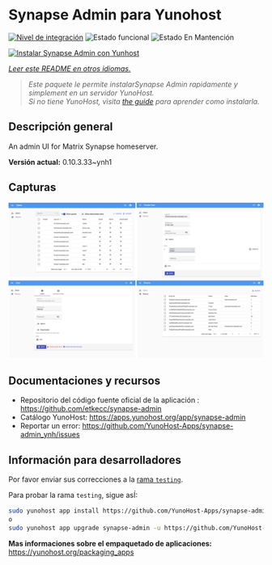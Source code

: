 <!--
Este archivo README esta generado automaticamente<https://github.com/YunoHost/apps/tree/master/tools/readme_generator>
No se debe editar a mano.
-->

# Synapse Admin para Yunohost

[![Nivel de integración](https://apps.yunohost.org/badge/integration/synapse-admin)](https://ci-apps.yunohost.org/ci/apps/synapse-admin/)
![Estado funcional](https://apps.yunohost.org/badge/state/synapse-admin)
![Estado En Mantención](https://apps.yunohost.org/badge/maintained/synapse-admin)

[![Instalar Synapse Admin con Yunhost](https://install-app.yunohost.org/install-with-yunohost.svg)](https://install-app.yunohost.org/?app=synapse-admin)

*[Leer este README en otros idiomas.](./ALL_README.md)*

> *Este paquete le permite instalarSynapse Admin rapidamente y simplement en un servidor YunoHost.*  
> *Si no tiene YunoHost, visita [the guide](https://yunohost.org/install) para aprender como instalarla.*

## Descripción general

An admin UI for Matrix Synapse homeserver. 


**Versión actual:** 0.10.3.33~ynh1

## Capturas

![Captura de Synapse Admin](./doc/screenshots/screenshots.jpg)

## Documentaciones y recursos

- Repositorio del código fuente oficial de la aplicación : <https://github.com/etkecc/synapse-admin>
- Catálogo YunoHost: <https://apps.yunohost.org/app/synapse-admin>
- Reportar un error: <https://github.com/YunoHost-Apps/synapse-admin_ynh/issues>

## Información para desarrolladores

Por favor enviar sus correcciones a la [rama `testing`](https://github.com/YunoHost-Apps/synapse-admin_ynh/tree/testing).

Para probar la rama `testing`, sigue asÍ:

```bash
sudo yunohost app install https://github.com/YunoHost-Apps/synapse-admin_ynh/tree/testing --debug
o
sudo yunohost app upgrade synapse-admin -u https://github.com/YunoHost-Apps/synapse-admin_ynh/tree/testing --debug
```

**Mas informaciones sobre el empaquetado de aplicaciones:** <https://yunohost.org/packaging_apps>
